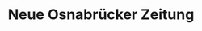 ---
title: "Neue Osnabrücker Zeitung"
url: /osnabrueck/neue-osnabruecker-zeitung/
shop: Zeitungen
---